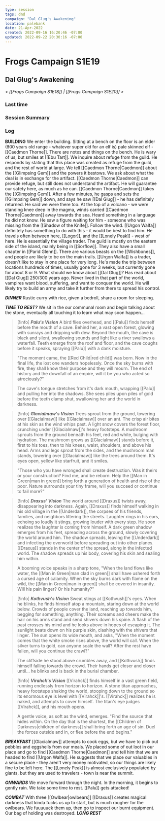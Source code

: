 ```yaml
---
type: session
tags: dnd
campaign: "Dal Glug's Awakening"
location: palebank
date: 21-Apr-2022
created: 2022-09-16 16:20:46 -07:00
updated: 2022-09-22 20:30:16 -07:00
---
```

# Frogs Campaign S1E19
## **Dal Glug's Awakening**
*< [[Frogs Campaign S1E18]] | [[Frogs Campaign S1E20]] >*

### Last time


### Session Summary


### Log
**BUILDING** We enter the building. Sitting at a bench on the floor is an elder (800 years old range - whatever super old for an elf is) pale skinned elf - [[Caedmon Thorne]]. There are notes and things on the bench. He is wary of us, but smiles at [[Ebu Tart]]. We inquire about refuge from the guild. He responds by stating that this place was created as refuge from the guild, and the rest of world at large. We tell [[Caedmon Thorne|Caedmon]] about the [[Glimpsing Gem]] and the powers it bestows. We ask about what the deal is in exchange for the artifact. [[Caedmon Thorne|Caedmon]] can provide refuge, but still does not understand the artifact. He will guarantee our safety here, as much as he can. [[Caedmon Thorne|Caedmon]] takes the [[Glimpsing Gem]]. After a few minutes, he gasps and sets the [[Glimpsing Gem]] down, and says he saw [[Dal Glug]] - he has definitely returned. He said we were there too. At the top of a volcano - we were standing knee deep in the magma, winds carried [[Caedmon Thorne|Caedmon]] away towards the sea. Heard something in a language he did not know. He saw a figure waiting for him - someone who was missing from the [[Shadow of the Knife]]. Follow the wind. [[Urgon Walfa]] definitely has something to do with this - it would be best to find him. He travels often between here, [[Logor]], and the [[Lonely Peak]] - west of here. He is essentially the village trader. The guild is mostly on the eastern side of the island, mainly being in [[Sorflow]]. They also have a small chapter in [[Parid Glenn]]. There are various beasts on the [[Wishbones]], and people are likely to be on the main trails. [[Urgon Walfa]] is a trader, doesn't like to stay in one place for very long. He's made the trip between locations hundreds of times, usually gone for 3 weeks, but currently gone for about 8 or 9. What should we know about [[Dal Glug]]? Has read about [[Dal Glug]] 250/300 years ago. Never lived in that part of the world, vampires want blood, suffering, and want to conquer the world. He will likely try to build an army and take it further from there to spread his control.

_**DINNER**_ Rustic curry with rice, given a bedroll, share a room for sleeping.

_**TIME TO REST?**_ We sit in the our communal room and begin talking about the stone, eventually all touching it to learn what may soon happen...

>[!info] ***Palu's Vision***
>A bird flies overhead, and [[Palu]] finds herself before the mouth of a cave. Behind her, a vast open forest, glowing with sunrays and dripping with dew. Beyond the mouth, the cave is black and silent, swallowing sounds and light like a river swallows a waterfall. Teeth emerge from the roof and floor, and the cave coughs before it speaks, spraying [[Palu]] with a dank moisture.
>
>"The moment came, the [[Red Child|red child]] was born. Now in the final life, the lost one wanders hopelessly. Once the sky burns with fire, they shall know their purpose and they will mourn. The end of history and the downfall of an empire, will it be you who acted so atrociously?"
>
>The cave's tongue stretches from it's dark mouth, wrapping [[Palu]] and pulling her into the shadows. She sees piles upon piles of gold before the teeth clamp shut, swallowing her and the world in darkness.

>[!info] ***Glacialmaw's Vision***
>Trees sprout from the ground, towering over [[Glacialmaw]] like [[Glacialmaw]] over an ant. The crisp air bites at his skin as the wind whips past. A light snow covers the forest floor, crunching under [[Glacialmaw]]'s heavy footsteps. A mushroom sprouts from the ground beneath his feet, red and white, bulging with hydration. The mushroom grows as [[Glacialmaw]] stands before it, first to his toes, then to his knees, waist, shoulders, and above his head. Arms and legs sprout from the sides, and the mushroom man stands, towering over [[Glacialmaw]] like the trees around them. It's eyes open, yellow like starfruit, and it smiles.
>
>"Those who you have wronged shall create destruction. Was it theirs or your construction? Find me, and be reborn. Help the [[Man in Green|man in green]] bring forth a generation of health and rise of the poor. Nature surrounds your tiny frame, will you succeed or continue to fail more?"

>[!info] ***Draxus' Vision***
>The world around [[Draxus]] twists away, disappearing into darkness. Again, [[Draxus]] finds himself walking in his old village in the [[Underdark]], the corpses of his friends, families, and neighbors littering the streets. Laughter rings in his ears, echoing so loudly it stings, growing louder with every step. He soon realizes the laughter is coming from himself. A dark green shadow emerges from his feet, spreading across the ground, slowly covering the world around him. The shadow spreads, leaving the [[Underdark]] and infecting the overworld before spreading out into other planes. [[Draxus]] stands in the center of the spread, along in the infected world. The shadow spreads up his body, covering his skin and sealing him within.
>
>A booming voice speaks in a sharp tone, "When the land flows like water, the [[Man in Green|man clad in green]] shall have ushered forth a cursed age of calamity. When the sky burns dark with flame on the wild, the [[Man in Green|man in green]] shall be covered in insanity. Will his pain linger? Or his humanity?"

>[!info] ***Kothvush's Vision***
>Sweat stings at [[Kothvush]]'s eyes. When he blinks, he finds himself atop a mountain, staring down at the world below. Crowds of people cover the land, reaching up towards him, begging for something, anything. Their screams and cheers make the hair on his arms stand and send shivers down his spine. A flash of the past crosses his mind and he looks above in hopes of escaping it. The sunlight beats down on his purple skin, clashing with the shivers that linger. The sun opens its wide mouth, and asks, "When the moment comes that the white smoke rises above, the world will call. When the silver turns to gold, can anyone scale the wall? After the rest have fallen, will you continue the crawl?"
>
>The cliffside he stood above crumbles away, and [[Kothvush]] finds himself falling towards the crowd. Their hands get closer and closer until... he blinks and is back in the burial chamber.

> [!info] ***Virahck's Vision***
> [[Virahck]] finds himself in a vast green field, running endlessly from horizon to horizon. A stone titan approaches, heavy footsteps shaking the world, stooping down to the ground so its enormous eye is level with [[Virahck]]'s. [[Virahck]] realizes he is naked, and attempts to cover himself. The titan's eye judges [[Virahck]], and his mouth opens.
>
> A gentle voice, as soft as the wind, emerges. "Find the source that hides within. On the day that is the shortest, the [[Children of Darkness|children of darkness]] shall bring forth an age of sin. Duel the forces outside and in, or flee before the end begins."

_**BREAKFAST**_ [[Glacialmaw]] attempts to cook eggs, but we have to pick out pebbles and eggshells from our meals. We placed some of out loot in our place and go to find [[Caedmon Thorne|Caedmon]] and tell him that we are headed to find [[Urgon Walfa]]. He suggests that we place our valuables in a secure place - they aren't very money motivated, so our things are likely fine to be left here. The [[Lonely Peak]] is almost exclusively populated by giants, but they are used to travelers - town is near the summit.

_**ONWARDS**_ We move forward through the night. In the morning, it begins to gently rain. We take some time to rest. [[Palu]] gets attacked!

_**COMBAT**_ With three [[Owlbear|owlbears]] [[Draxus]] creates magical darkness that kinda fucks us up to start, but is much rougher for the owlbears. We fuuuuuck them up, then go to inspect our burnt equipment. Our bag of holding was destroyed. _**LONG REST**_